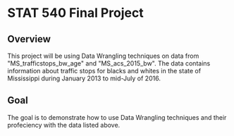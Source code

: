 # STAT 540 Final Project
## Overview
This project will be using Data Wrangling techniques on data from "MS_trafficstops_bw_age" and "MS_acs_2015_bw". 
The data contains information about traffic stops for blacks and whites in the state of Mississippi during January 2013 to mid-July of 2016.
## Goal
The goal is to demonstrate how to use Data Wrangling techniques and their profeciency with the data listed above.
